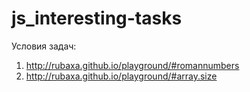 # js_interesting-tasks
Условия задач: 
1. http://rubaxa.github.io/playground/#romannumbers
2. http://rubaxa.github.io/playground/#array.size
